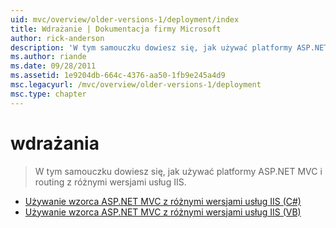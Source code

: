 ```yaml
---
uid: mvc/overview/older-versions-1/deployment/index
title: Wdrażanie | Dokumentacja firmy Microsoft
author: rick-anderson
description: 'W tym samouczku dowiesz się, jak używać platformy ASP.NET MVC i routing z różnymi wersjami usług IIS.'
ms.author: riande
ms.date: 09/28/2011
ms.assetid: 1e9204db-664c-4376-aa50-1fb9e245a4d9
msc.legacyurl: /mvc/overview/older-versions-1/deployment
msc.type: chapter
---
```

<a name="deployment"></a>wdrażania
====================
> W tym samouczku dowiesz się, jak używać platformy ASP.NET MVC i routing z różnymi wersjami usług IIS.


- [Używanie wzorca ASP.NET MVC z różnymi wersjami usług IIS (C#)](using-asp-net-mvc-with-different-versions-of-iis-cs.md)
- [Używanie wzorca ASP.NET MVC z różnymi wersjami usług IIS (VB)](using-asp-net-mvc-with-different-versions-of-iis-vb.md)
